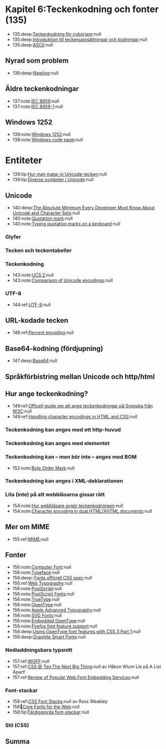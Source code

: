 # Kapitel 6:Teckenkodning och fonter (135)

 * 135:deep:[Teckenkodning för nybörjare](http://www.w3.org/International/questions/qa-what-is-encoding):null
 * 135:deep:[Introduktion till teckenuppsättningar och kodningar](http://www.w3.org/International/getting-started/characters.sv.php):null
 * 135:deep:[ASCII](http://en.wikipedia.org/wiki/ASCII):null

## Nyrad som problem

 * 136:deep:[Newline](http://en.wikipedia.org/wiki/Newline):null

## Äldre teckenkodningar

 * 137:note:[IEC 8859](http://en.wikipedia.org/wiki/ISO/IEC_8859):null
 * 137:note:[IEC 8859-1](http://en.wikipedia.org/wiki/ISO/IEC_8859-1):null

## Windows 1252

 * 138:note:[Windows 1252](http://en.wikipedia.org/wiki/Windows_1252):null
 * 138:note:[Windows code page](http://en.wikipedia.org/wiki/Windows_code_page):null

# Entiteter

 * 139:tip:[Hur man matar in Unicode-tecken](http://en.wikipedia.org/wiki/Unicode_input):null
 * 139:tip:[Diverse symboler i Unicode](http://www.fileformat.info/info/unicode/block/miscellaneous_symbols/images.htm):null

## Unicode

 * 140:deep:[The Absolute Minimum Every Developer Must Know About Unicode and Character Sets](http://www.joelonsoftware.com/articles/Unicode.html):null
 * 140:note:[Quotation mark](http://en.wikipedia.org/wiki/Quotation_mark):null
 * 140:note:[Typing quotation marks on a keyboard](http://en.wikipedia.org/wiki/Quotation_mark#Typing_quotation_marks_on_a_computer_keyboard):null

### Glyfer
### Tecken och teckentabeller
### Teckenkodning

 * 143:note:[UCS 2](http://en.wikipedia.org/wiki/UTF-16/UCS-2):null
 * 143:note:[Comparison of Unicode encodings](http://en.wikipedia.org/wiki/Comparison_of_Unicode_encodings):null

### UTF-8

 * 144:ref:[UTF-8](http://en.wikipedia.org/wiki/UTF-8):null

## URL-kodade tecken

 * 146:ref:[Percent encoding](http://en.wikipedia.org/wiki/Percent-encoding):null

## Base64-kodning (fördjupning)

 * 147:deep:[Base64](http://sv.wikipedia.org/wiki/Base64):null

## Språkförbistring mellan Unicode och http/html

## Hur ange teckenkodning?

 * 149:ref:[Officell guide om att ange teckenkodningar på Svenska från W3C](http://www.w3c.se/resources/office/translations/articles/i18n/O-charset_100805.sv.utf8.html):null
 * 149:ref:[Handling character encodings in HTML and CSS](http://www.w3.org/International/tutorials/tutorial-char-enc/):null

### Teckenkodning kan anges med ett http-huvud
### Teckenkodning kan anges med elementet <meta>
### Teckenkodning kan – men bör inte – anges med BOM

 * 152:note:[Byte Order Mark](http://en.wikipedia.org/wiki/Byte_order_mark):null

### Teckenkodning kan anges i XML-deklarationen
### Lita (inte) på att webbläsarna gissar rätt

 * 154:note:[Hur webbläsare avgör teckenkodningen](http://www.whatwg.org/specs/web-apps/current-work/complete/parsing.html#determining-the-character-encoding):null
 * 154:note:[Character encoding in dual HTML/XHTML documents](http://www.w3.org/TR/html-polyglot/#character-encoding):null

## Mer om MIME

 * 155:ref:[MIME](http://sv.wikipedia.org/wiki/MIME):null

## Fonter

 * 156:note:[Computer Font](http://en.wikipedia.org/wiki/Computer_font):null
 * 156:note:[Typeface](http://en.wikipedia.org/wiki/Typeface):null
 * 156:deep::[Fonts officiell CSS spec](http://www.w3.org/Fonts/):null
 * 156:ref:[Web Typography](http://en.wikipedia.org/wiki/Web_typography):null
 * 156:note:[PostScript](http://en.wikipedia.org/wiki/PostScript):null
 * 156:note:[PostScript Fonts](http://en.wikipedia.org/wiki/PostScript_fonts):null
 * 156:note:[TrueType](http://en.wikipedia.org/wiki/TrueType):null
 * 156:note:[OpenType](http://en.wikipedia.org/wiki/OpenType):null
 * 156:note:[Apple Advanced Typography](http://en.wikipedia.org/wiki/Apple_Advanced_Typography):null
 * 156:note:[SVG Fonts](http://www.w3.org/TR/SVG/fonts.html):null
 * 156:note:[Embedded OpenType](http://en.wikipedia.org/wiki/Embedded_OpenType):null
 * 156:note:[Firefox font feature support](http://hacks.mozilla.org/2010/11/firefox-4-font-feature-support/):null
 * 156:deep:[Using OpenType font features with CSS 3:Part 1](http://blog.fontdeck.com/post/15777165734/opentype-1):null
 * 156:deep:[Graphite Smart Fonts](http://junglecode.net/graphite/):null

### Nedladdningsbara typsnitt

 * 157:ref:[WOFF](http://www.w3.org/TR/WOFF/):null
 * 157:ref:[CSS @ Ten:The Next Big Thing](http://www.alistapart.com/articles/cssatten):null av Håkon Wium Lie på A List Apart!
 * 157:ref:[Review of Popular Web Font Embedding Services](http://www.smashingmagazine.com/2010/10/20/review-of-popular-web-font-embedding-services/):null

### Font-stackar

 * 158:ref:[CSS Font Stacks](http://www.maxdesign.com.au/articles/font-stacks/):null av Russ Weakley
 * 158:book:[Core Fonts for the Web](http://en.wikipedia.org/wiki/Core_fonts_for_the_Web):null
 * 158:tip:[Färdiggjorda font-stackar](http://cssfontstack.com/):null

### Stil (CSS)

## Summa



